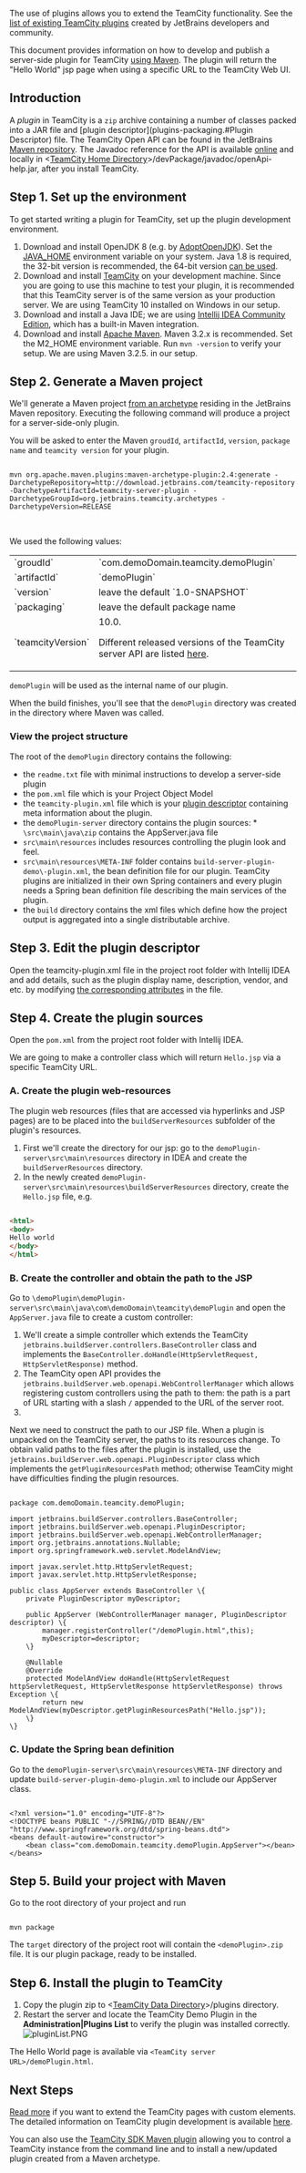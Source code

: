 [//]: # (title: Getting Started with Plugin Development)
[//]: # (auxiliary-id: Getting+Started+with+Plugin+Development.html)



The use of plugins allows you to extend the TeamCity functionality. See the [list of existing TeamCity plugins](https://plugins.jetbrains.com/teamcity) created by JetBrains developers and community.

This document provides information on how to develop and publish a server\-side plugin for TeamCity [using Maven](developing-plugins-using-maven.md). The plugin will return the "Hello World" jsp page when using a specific URL to the TeamCity Web UI.



## Introduction

A _plugin_ in TeamCity is a `zip` archive containing a number of classes packed into a JAR file and [plugin descriptor](plugins-packaging.#Plugin Descriptor) file. The TeamCity Open API can be found in the JetBrains [Maven repository](http://repository.jetbrains.com/all). The Javadoc reference for the API is available [online](http://javadoc.jetbrains.net/teamcity/openapi/current/) and locally in &lt;[TeamCity Home Directory](https://www.jetbrains.com/help/teamcity/?teamcity-home-directory)&gt;/devPackage/javadoc/openApi-help.jar, after you install TeamCity.

## Step 1. Set up the environment

To get started writing a plugin for TeamCity, set up the plugin development environment.
1. Download and install OpenJDK 8 (e.g. by [AdoptOpenJDK](https://adoptopenjdk.net/)). Set the [JAVA_HOME](http://docs.oracle.com/cd/E19182-01/820-7851/inst_cli_jdk_javahome_t/index.html) environment variable on your system. Java 1.8 is required, the 32\-bit version is recommended, the 64\-bit version [can be used](https://www.jetbrains.com/help/teamcity/?installing-and-configuring-the-teamcity-server).
2. Download and install [TeamCity](https://www.jetbrains.com/teamcity/download/) on your development machine. Since you are going to use this machine to test your plugin, it is recommended that this TeamCity server is of the same version as your production server. We are using TeamCity 10 installed on Windows in our setup.
3. Download and install a Java IDE; we are using [Intellij IDEA Community Edition](https://www.jetbrains.com/idea/download/), which has a built\-in Maven integration.
4. Download and install [Apache Maven](http://maven.apache.org/download.cgi). Maven 3.2.x is recommended. Set the M2\_HOME environment variable. Run `mvn -version` to verify your setup. We are using Maven 3.2.5. in our setup.
## Step 2. Generate a Maven project

We'll generate a Maven project [from an archetype](developing-plugins-using-maven.md) residing in the JetBrains Maven repository. Executing the following command will produce a project for a server\-side\-only plugin.

You will be asked to enter the Maven `groudId`, `artifactId`, `version`, `package name` and `teamcity version` for your plugin.


```shell 

mvn org.apache.maven.plugins:maven-archetype-plugin:2.4:generate -DarchetypeRepository=http://download.jetbrains.com/teamcity-repository -DarchetypeArtifactId=teamcity-server-plugin -DarchetypeGroupId=org.jetbrains.teamcity.archetypes -DarchetypeVersion=RELEASE

```

<br>

We used the following values:

<table>

<tr>

<td>
`groudId`


</td>

<td>
`com.demoDomain.teamcity.demoPlugin`


</td></tr><tr>

<td>
`artifactId`


</td>

<td>
`demoPlugin`


</td></tr><tr>

<td>
`version`


</td>

<td>
leave the default `1.0-SNAPSHOT`


</td></tr><tr>

<td>
`packaging`


</td>

<td>
leave the default package namе


</td></tr><tr>

<td>`teamcityVersion`

</td>

<td>
10.0.

<tip>

Different released versions of the TeamCity server API are listed [here](https://download.jetbrains.com/teamcity-repository/org/jetbrains/teamcity/server-api/).
</tip>


</td></tr></table>

`demoPlugin` will be used as the internal name of our plugin.

When the build finishes, you'll see that the `demoPlugin` directory was created in the directory where Maven was called.

### View the project structure

The root of the `demoPlugin` directory contains the following:
* the `readme.txt` file with minimal instructions to develop a server\-side plugin
* the `pom.xml` file which is your Project Object Model
* the `teamcity-plugin.xml` file which is your [plugin descriptor](plugins-packaging.md) containing meta information about the plugin.
* the `demoPlugin-server` directory contains the plugin sources: * `\src\main\java\zip` contains the AppServer.java file
 * `src\main\resources` includes resources controlling the plugin look and feel.
 * `src\main\resources\META-INF` folder contains `build-server-plugin-demo\-plugin.xml`, the bean definition file for our plugin. TeamCity plugins are initialized in their own Spring containers and every plugin needs a Spring bean definition file describing the main services of the plugin.
* the `build` directory contains the xml files which define how the project output is aggregated into a single distributable archive.
## Step 3. Edit the plugin descriptor

Open the teamcity\-plugin.xml file in the project root folder  with Intellij IDEA and add details, such as the plugin display name, description, vendor, and etc. by modifying [the corresponding attributes](plugins-packaging.md) in the file.

## Step 4. Create the plugin sources

Open the `pom.xml` from the project root folder  with Intellij IDEA.

We are going to make a controller class which will return `Hello.jsp` via a specific TeamCity URL.

### A. Create the plugin web-resources

The plugin web resources (files that are accessed via hyperlinks and JSP pages) are to be placed into the `buildServerResources` subfolder of the plugin's resources.
1. First we'll create the directory for our jsp: go to the `demoPlugin-server\src\main\resources` directory in IDEA and create the `buildServerResources` directory.
2. In the newly created `demoPlugin-server\src\main\resources\buildServerResources` directory, create the `Hello.jsp` file, e.g.

```html

<html>
<body>
Hello world
</body>
</html>

```



### B. Create the controller and obtain the path to the JSP

Go to `\demoPlugin\demoPlugin-server\src\main\java\com\demoDomain\teamcity\demoPlugin` and open the `AppServer.java` file to create a custom controller:
1. We'll create a simple controller which extends the TeamCity `jetbrains.buildServer.controllers.BaseController` class and implements the `BaseController.doHandle(HttpServletRequest, HttpServletResponse)` method.
2. The TeamCity open API provides the `jetbrains.buildServer.web.openapi.WebControllerManager` which allows registering custom controllers using the path to them: the path is a part of URL starting with a slash `/` appended to the URL of the server root.
3. 
Next we need to construct the path to our JSP file. When a plugin is unpacked on the TeamCity server, the paths to its resources change. To obtain valid paths to the files after the plugin is installed, use the `jetbrains.buildServer.web.openapi.PluginDescriptor` class which implements the `getPluginResourcesPath` method; otherwise TeamCity might have difficulties finding the plugin resources.


```shell

package com.demoDomain.teamcity.demoPlugin;

import jetbrains.buildServer.controllers.BaseController;
import jetbrains.buildServer.web.openapi.PluginDescriptor;
import jetbrains.buildServer.web.openapi.WebControllerManager;
import org.jetbrains.annotations.Nullable;
import org.springframework.web.servlet.ModelAndView;

import javax.servlet.http.HttpServletRequest;
import javax.servlet.http.HttpServletResponse;

public class AppServer extends BaseController \{
    private PluginDescriptor myDescriptor;

    public AppServer (WebControllerManager manager, PluginDescriptor descriptor) \{
        manager.registerController("/demoPlugin.html",this);
        myDescriptor=descriptor;
    \}

    @Nullable
    @Override
    protected ModelAndView doHandle(HttpServletRequest httpServletRequest, HttpServletResponse httpServletResponse) throws Exception \{
        return new ModelAndView(myDescriptor.getPluginResourcesPath("Hello.jsp"));
    \}
\}

```



### C. Update the Spring bean definition

Go to the `demoPlugin-server\src\main\resources\META-INF` directory and update `build-server-plugin-demo-plugin.xml` to include our AppServer class.


```shell

<?xml version="1.0" encoding="UTF-8"?>
<!DOCTYPE beans PUBLIC "-//SPRING//DTD BEAN//EN" "http://www.springframework.org/dtd/spring-beans.dtd">
<beans default-autowire="constructor">
    <bean class="com.demoDomain.teamcity.demoPlugin.AppServer"></bean>
</beans>

```



## Step 5. Build your project with Maven

Go to the root directory of your project and run


```shell

mvn package

```



The `target` directory of the project root will contain the `<demoPlugin>.zip` file. It is our plugin package, ready to be installed.

## Step 6. Install the plugin to TeamCity
1. Copy the plugin zip to &lt;[TeamCity Data Directory](https://www.jetbrains.com/help/teamcity/?teamcity-data-directory)&gt;/plugins directory.
2. Restart the server and locate the TeamCity Demo Plugin in the __Administration|Plugins List__ to verify the plugin was installed correctly.
![pluginList.PNG](pluginList.PNG)

The Hello World page is available via `<TeamCity server URL>/demoPlugin.html`.

## Next Steps

[Read more](web-ui-extensions.md) if you want to extend the TeamCity pages with custom elements. The detailed information on TeamCity plugin development is available [here](https://confluence.jetbrains.com/display/TCD18/Developing+TeamCity+Plugins).

<note>

You can also use the [TeamCity SDK Maven plugin](https://github.com/nskvortsov/teamcity-sdk-maven-plugin) allowing you to control a TeamCity instance from the command line and to install a new/updated plugin created from a Maven archetype.
</note>
